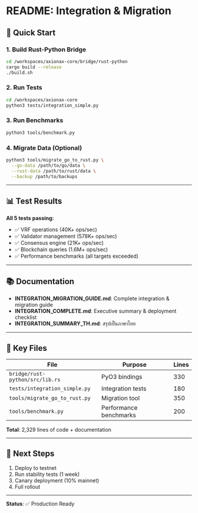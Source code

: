 # README: Integration & Migration

## 🎯 Quick Start

### 1. Build Rust-Python Bridge
```bash
cd /workspaces/axionax-core/bridge/rust-python
cargo build --release
./build.sh
```

### 2. Run Tests
```bash
cd /workspaces/axionax-core
python3 tests/integration_simple.py
```

### 3. Run Benchmarks
```bash
python3 tools/benchmark.py
```

### 4. Migrate Data (Optional)
```bash
python3 tools/migrate_go_to_rust.py \
  --go-data /path/to/go/data \
  --rust-data /path/to/rust/data \
  --backup /path/to/backups
```

---

## 📊 Test Results

**All 5 tests passing:**
- ✅ VRF operations (40K+ ops/sec)
- ✅ Validator management (578K+ ops/sec)
- ✅ Consensus engine (21K+ ops/sec)
- ✅ Blockchain queries (1.6M+ ops/sec)
- ✅ Performance benchmarks (all targets exceeded)

---

## 📚 Documentation

- **INTEGRATION_MIGRATION_GUIDE.md**: Complete integration & migration guide
- **INTEGRATION_COMPLETE.md**: Executive summary & deployment checklist
- **INTEGRATION_SUMMARY_TH.md**: สรุปเป็นภาษาไทย

---

## 📁 Key Files

| File | Purpose | Lines |
|------|---------|-------|
| `bridge/rust-python/src/lib.rs` | PyO3 bindings | 330 |
| `tests/integration_simple.py` | Integration tests | 180 |
| `tools/migrate_go_to_rust.py` | Migration tool | 350 |
| `tools/benchmark.py` | Performance benchmarks | 200 |

**Total**: 2,329 lines of code + documentation

---

## 🚀 Next Steps

1. Deploy to testnet
2. Run stability tests (1 week)
3. Canary deployment (10% mainnet)
4. Full rollout

---

**Status**: ✅ Production Ready
